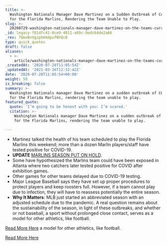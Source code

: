 ```yaml
---
title: >-
  Washington Nationals Manager Dave Martinez on a Sudden Outbreak of Covid-19
  for the Florida Marlins, Rendering the Team Unable to Play.
slug: >-
  20200729-washington-nationals-manager-dave-martinez-on-the-teams-current-outbreak-of-covid-19
_id: legacy-f81dfc41-0ce9-4011-a89c-9edc64de2a66
_rev: 7QmxBnVgzphH4dpufNYQc0
type: quick_quotes
draft: false
aliases:
  - >-
    article/washington-nationals-manager-dave-martinez-on-the-teams-current-outbreak-of-covid-19/
_createdAt: '2020-07-28T11:05:54Z'
_updatedAt: '2021-03-16T12:32:42Z'
date: '2020-07-28T11:05:54+00:00'
weight: 50
is_breaking: false
summary: >-
  Washington Nationals manager Dave Martinez on a sudden outbreak of COVID-19
  for the Florida Marlins, rendering the team unable to play.
featured_quote:
  quote: 'I’m going to be honest with you: I’m scared.'
  citation: >-
    Washington Nationals manager Dave Martinez on a sudden outbreak of COVID-19
    for the Florida Marlins, rendering the team unable to play.

---
```

* Martinez talked the health of his team scheduled to play the Florida Marlins this weekend; more than a dozen Marlin players/staff have tested positive for COVID-19.
* **UPDATE** [MARLINS SEASON PUT ON HOLD](https://www.usatoday.com/story/sports/mlb/marlins/2020/07/29/miami-marlins-covid-19-outbreak-latest-updates/5528087002/).
* Some have hypothesized the Marlins team could have been exposed in Atlanta where two catchers later tested positive for COVID after exhibition games.
* Other games for other teams delayed due to COVID-19 testing.
* Major League Baseball says they have set up proper procedures to protect players and keep roosters full. However, if a team cannot play due to infection, they will have to reassess potentially the entire season.
* **Why It Matters**: MLB just started an abbreviated season with an adjusted schedule due to the pandemic. A real question remains about the sustainability of the season, in light of these outbreaks, and whether or not baseball, a sport without prolonged close contact, serves as a model for other athletics, like football.

[Read More Here](https://apnews.com/2bc14b1de86329987bdb1cc76f21c021) a model for other athletics, like football.

[Read More Here](https://apnews.com/2bc14b1de86329987bdb1cc76f21c021)